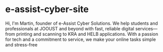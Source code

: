 # e-assist-cyber-site
Hi, I'm Martin, founder of e-Assist Cyber Solutions. We help students and professionals at JOOUST and beyond with fast, reliable digital services—from printing and scanning to KRA and HELB applications. With a passion for tech and a commitment to service, we make your online tasks simple and stress-free
